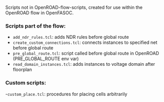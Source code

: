 Scripts not in OpenROAD-flow-scripts, created for use within the OpenROAD flow in OpenFASOC.

### Scripts part of the flow:

- `add_ndr_rules.tcl`: adds NDR rules before global route
- `create_custom_connections.tcl`: connects instances to specified net before global route
- `pre_global_route.tcl`: script called before global route in OpenROAD (PRE_GLOBAL_ROUTE env var)
- `read_domain_instances.tcl`: adds instances to voltage domain after floorplan

### Custom scripts:

-`custom_place.tcl`: procedures for placing cells arbitrarily
